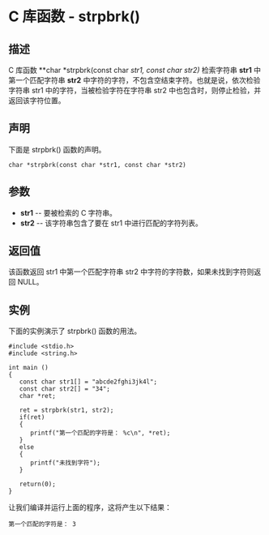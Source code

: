 
# C 库函数 - strpbrk()

  

## 描述

C 库函数 **char *strpbrk(const char *str1, const char *str2)** 检索字符串 **str1** 中第一个匹配字符串 **str2** 中字符的字符，不包含空结束字符。也就是说，依次检验字符串 str1 中的字符，当被检验字符在字符串 str2 中也包含时，则停止检验，并返回该字符位置。

## 声明

下面是 strpbrk() 函数的声明。

```
char *strpbrk(const char *str1, const char *str2)

```

## 参数

*   **str1** -- 要被检索的 C 字符串。
*   **str2** -- 该字符串包含了要在 str1 中进行匹配的字符列表。

## 返回值

该函数返回 str1 中第一个匹配字符串 str2 中字符的字符数，如果未找到字符则返回 NULL。

## 实例

下面的实例演示了 strpbrk() 函数的用法。

```
#include <stdio.h>
#include <string.h>

int main ()
{
   const char str1[] = "abcde2fghi3jk4l";
   const char str2[] = "34";
   char *ret;

   ret = strpbrk(str1, str2);
   if(ret) 
   {
      printf("第一个匹配的字符是： %c\n", *ret);
   }
   else 
   {
      printf("未找到字符");
   }

   return(0);
}

```

让我们编译并运行上面的程序，这将产生以下结果：

```
第一个匹配的字符是： 3

```

  

